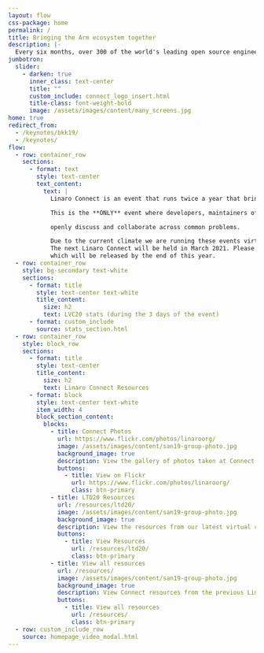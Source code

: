 ```yaml
---
layout: flow
css-package: home
permalink: /
title: Bringing the Arm ecosystem together
description: |-
  Every six months, over 300 of the world's leading open source engineers working on Arm get together for a full week of engineering sessions and hacking at Linaro Connect.
jumbotron:
  slider:
    - darken: true
      inner_class: text-center
      title: ""
      custom_include: connect_logo_insert.html
      title-class: font-weight-bold
      image: /assets/images/content/many_screens.jpg
home: true
redirect_from:
  - /keynotes/bkk19/
  - /keynotes/
flow:
  - row: container_row
    sections:
      - format: text
        style: text-center
        text_content:
          text: |
            Linaro Connect is an event that runs twice a year that brings together the Arm Ecosystem.

            This is the **ONLY** event where developers, maintainers of both hardware and software can

            openly discuss and collaborate across common problems.

            Due to the current climate we are running these events virtually with great success.
            The next Linaro Connect will be held in March 2021. Please watch this space for full details
            which will be released by the end of this year.
  - row: container_row
    style: bg-secondary text-white
    sections:
      - format: title
        style: text-center text-white
        title_content:
          size: h2
          text: LVC20 stats (during the 3 days of the event)
      - format: custom_include
        source: stats_section.html
  - row: container_row
    style: block_row
    sections:
      - format: title
        style: text-center
        title_content:
          size: h2
          text: Linaro Connect Resources
      - format: block
        style: text-center text-white
        item_width: 4
        block_section_content:
          blocks:
            - title: Connect Photos
              url: https://www.flickr.com/photos/linaroorg/
              image: /assets/images/content/san19-group-photo.jpg
              background_image: true
              description: View the gallery of photos taken at Connect on Flickr.
              buttons:
                - title: View on Flickr
                  url: https://www.flickr.com/photos/linaroorg/
                  class: btn-primary
            - title: LTD20 Resources
              url: /resources/ltd20/
              image: /assets/images/content/san19-group-photo.jpg
              background_image: true
              description: View the resources from our latest virtual conference.
              buttons:
                - title: View Resources
                  url: /resources/ltd20/
                  class: btn-primary
            - title: View all resources
              url: /resources/
              image: /assets/images/content/san19-group-photo.jpg
              background_image: true
              description: View Connect resources from the previous Linaro Connect events.
              buttons:
                - title: View all resources
                  url: /resources/
                  class: btn-primary
  - row: custom_include_row
    source: homepage_video_modal.html
---
```

